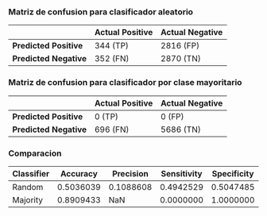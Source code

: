 ### Matriz de confusion para clasificador aleatorio

|          | Actual Positive | Actual Negative |
|----------|-----------------|-----------------|
| **Predicted Positive** | 344 (TP)        | 2816 (FP)       |
| **Predicted Negative** | 352 (FN)        | 2870 (TN)       |

### Matriz de confusion para clasificador por clase mayoritario

|          | Actual Positive | Actual Negative |
|----------|-----------------|-----------------|
| **Predicted Positive** | 0 (TP)          | 0 (FP)          |
| **Predicted Negative** | 696 (FN)        | 5686 (TN)       |


### Comparacion 

| Classifier | Accuracy   | Precision  | Sensitivity | Specificity |
|------------|------------|------------|-------------|-------------|
| Random     | 0.5036039  | 0.1088608  | 0.4942529   | 0.5047485   |
| Majority   | 0.8909433  | NaN        | 0.0000000   | 1.0000000   |
